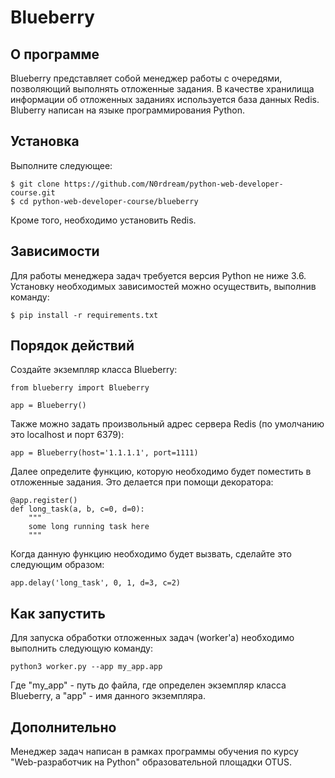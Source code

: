# Blueberry

О программе
----------
Blueberry представляет собой менеджер работы с очередями, позволяющий выполнять отложенные задания. В качестве хранилища информации об отложенных заданиях используется база данных Redis. Bluberry написан на языке программирования Python.

Установка
-----------
Выполните следующее:
```
$ git clone https://github.com/N0rdream/python-web-developer-course.git
$ cd python-web-developer-course/blueberry
```
Кроме того, необходимо установить Redis.

Зависимости
----------    
Для работы менеджера задач требуется версия Python не ниже 3.6.  
Установку необходимых зависимостей можно осуществить, выполнив команду:
```
$ pip install -r requirements.txt
```

Порядок действий
----------------
Создайте экземпляр класса Blueberry:
```
from blueberry import Blueberry

app = Blueberry()
```
Также можно задать произвольный адрес сервера Redis (по умолчанию это localhost и порт 6379):
```
app = Blueberry(host='1.1.1.1', port=1111)
```
Далее определите функцию, которую необходимо будет поместить в отложенные задания. Это делается при помощи декоратора:
```
@app.register()
def long_task(a, b, c=0, d=0):
	"""
	some long running task here
	"""
```
Когда данную функцию необходимо будет вызвать, сделайте это следующим образом:
```
app.delay('long_task', 0, 1, d=3, c=2)
```
Как запустить
-------------
Для запуска обработки отложенных задач (worker'а) необходимо выполнить следующую команду:
```
python3 worker.py --app my_app.app
```
Где "my_app" - путь до файла, где определен экземпляр класса Blueberry, а "app" - имя данного экземпляра.

Дополнительно
-------------
Менеджер задач написан в рамках программы обучения по курсу "Web-разработчик на Python" образовательной площадки OTUS.
